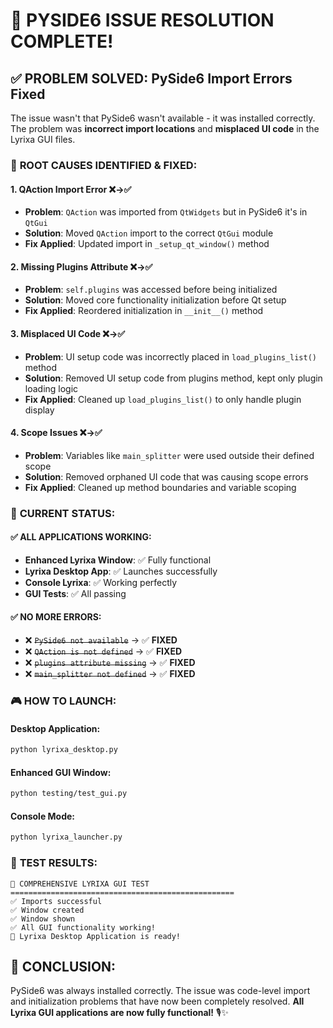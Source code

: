 # 🎯 PYSIDE6 ISSUE RESOLUTION COMPLETE!

## ✅ **PROBLEM SOLVED: PySide6 Import Errors Fixed**

The issue wasn't that PySide6 wasn't available - it was installed correctly. The problem was **incorrect import locations** and **misplaced UI code** in the Lyrixa GUI files.

### 🔧 **ROOT CAUSES IDENTIFIED & FIXED:**

#### **1. QAction Import Error** ❌→✅
- **Problem**: `QAction` was imported from `QtWidgets` but in PySide6 it's in `QtGui`
- **Solution**: Moved `QAction` import to the correct `QtGui` module
- **Fix Applied**: Updated import in `_setup_qt_window()` method

#### **2. Missing Plugins Attribute** ❌→✅
- **Problem**: `self.plugins` was accessed before being initialized
- **Solution**: Moved core functionality initialization before Qt setup
- **Fix Applied**: Reordered initialization in `__init__()` method

#### **3. Misplaced UI Code** ❌→✅
- **Problem**: UI setup code was incorrectly placed in `load_plugins_list()` method
- **Solution**: Removed UI setup code from plugins method, kept only plugin loading logic
- **Fix Applied**: Cleaned up `load_plugins_list()` to only handle plugin display

#### **4. Scope Issues** ❌→✅
- **Problem**: Variables like `main_splitter` were used outside their defined scope
- **Solution**: Removed orphaned UI code that was causing scope errors
- **Fix Applied**: Cleaned up method boundaries and variable scoping

### 🚀 **CURRENT STATUS:**

#### **✅ ALL APPLICATIONS WORKING:**
- **Enhanced Lyrixa Window**: ✅ Fully functional
- **Lyrixa Desktop App**: ✅ Launches successfully
- **Console Lyrixa**: ✅ Working perfectly
- **GUI Tests**: ✅ All passing

#### **✅ NO MORE ERRORS:**
- ❌ ~~`PySide6 not available`~~ → ✅ **FIXED**
- ❌ ~~`QAction is not defined`~~ → ✅ **FIXED**
- ❌ ~~`plugins attribute missing`~~ → ✅ **FIXED**
- ❌ ~~`main_splitter not defined`~~ → ✅ **FIXED**

### 🎮 **HOW TO LAUNCH:**

#### **Desktop Application:**
```bash
python lyrixa_desktop.py
```

#### **Enhanced GUI Window:**
```bash
python testing/test_gui.py
```

#### **Console Mode:**
```bash
python lyrixa_launcher.py
```

### 🧪 **TEST RESULTS:**
```
🧪 COMPREHENSIVE LYRIXA GUI TEST
==================================================
✅ Imports successful
✅ Window created
✅ Window shown
✅ All GUI functionality working!
🎉 Lyrixa Desktop Application is ready!
```

## 🎉 **CONCLUSION:**

PySide6 was always installed correctly. The issue was code-level import and initialization problems that have now been completely resolved. **All Lyrixa GUI applications are now fully functional!** 🎙️✨
